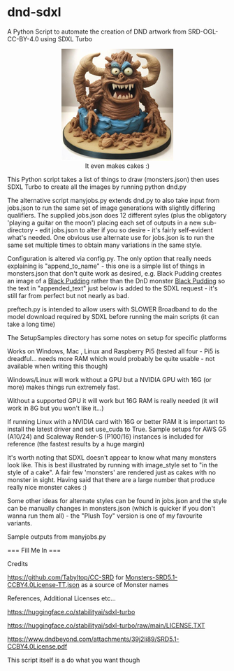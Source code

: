 # dnd-sdxl
A Python Script to automate the creation of DND artwork from SRD-OGL-CC-BY-4.0 using SDXL Turbo

<p align="center">
	<img src="images\roper.jpg" alt="roper" style="zoom:50%;" />
    <br />It even makes cakes :)
</p>
This Python script takes a list of things to draw (monsters.json) then uses SDXL Turbo to create all the images by running python dnd.py

The alternative script manyjobs.py extends dnd.py to also take input from jobs.json to run the same set of image generations with slightly differing qualifiers. The supplied jobs.json does 12 different syles (plus the obligatory 'playing a guitar on the moon') placing each set of outputs in a new sub-directory - edit jobs.json to alter if you so desire - it's fairly self-evident what's needed. One obvious use alternate use for jobs.json is to run the same set multiple times to obtain many variations in the same style.

Configuration is altered via config.py. The only option that really needs explaining is "append_to_name" - this one is a simple list of things in monsters.json that don't quite work as desired, e.g. Black Pudding creates an image of a [Black Pudding](https://en.wikipedia.org/wiki/Black_pudding) rather than the DnD monster [Black Pudding](https://www.dndbeyond.com/monsters/16808-black-pudding) so the text in "appended_text" just below is added to the SDXL request - it's still far from perfect but not nearly as bad.

preftech.py is intended to allow users with SLOWER Broadband to do the model download required by SDXL before running the main scripts (it can take a long time)    

The SetupSamples directory has some notes on setup for specific platforms

Works on Windows, Mac , Linux and Raspberry Pi5 (tested all four - Pi5 is dreadful... needs more RAM which would probably be quite usable - not available when writing this though)

Windows/Linux will work without a GPU but a NVIDIA GPU with 16G (or more) makes things run extremely fast.

Without a supported GPU it will work but 16G RAM is really needed (it will work in 8G but you won't like it...)

If running Linux with a NVIDIA card with 16G or better RAM it is important to install the latest driver and set use_cuda to True. Sample setups for AWS G5 (A10/24) and Scaleway Render-S (P100/16) instances is included for reference (the fastest results by a huge margin)

It's worth noting that SDXL doesn't appear to know what many monsters look like. This is best illustrated by running with image_style set to "in the style of a cake". A fair few 'monsters' are rendered just as cakes with no monster in sight. Having said that there are a large number that produce really nice monster cakes :)

Some other ideas for alternate styles can be found in jobs.json and the style can be manually changes in monsters.json (which is quicker if you don't wanna run them all) - the "Plush Toy" version is one of my favourite variants.

Sample outputs from manyjobs.py

=== Fill Me In ===

Credits

https://github.com/Tabyltop/CC-SRD for [Monsters-SRD5.1-CCBY4.0License-TT.json](https://github.com/Tabyltop/CC-SRD/blob/main/Monsters-SRD5.1-CCBY4.0License-TT.json) as a source of Monster names

References, Additional Licenses etc...

https://huggingface.co/stabilityai/sdxl-turbo

https://huggingface.co/stabilityai/sdxl-turbo/raw/main/LICENSE.TXT

https://www.dndbeyond.com/attachments/39j2li89/SRD5.1-CCBY4.0License.pdf

This script itself is a do what you want though
